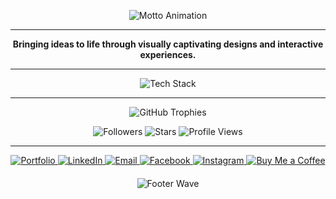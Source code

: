<!DOCTYPE html>
<html lang="en">
<head>
  <meta charset="UTF-8">
</head>
<body>

  <!-- 🌊 Motto -->
  <p align="center">
    <img src="https://readme-typing-svg.herokuapp.com?font=JetBrains+Mono&weight=600&size=28&duration=3000&pause=800&color=0EA5E9&center=true&vCenter=true&width=720&lines=Don't+blindly+follow+the+crowd" alt="Motto Animation" />
  </p>

  <hr>

  <p align="center">
    <b>Bringing ideas to life through visually captivating designs and interactive experiences.</b>
  </p>

  <hr>

  <p align="center">
    <img src="https://skillicons.dev/icons?i=python,js,ts,cs,dotnet,nodejs,react,rust,wordpress,html,css,fastapi,linux,git,github,postgres,redis,docker,gcp,pytorch&perline=10" alt="Tech Stack" />
  </p>

  <hr>

  <p align="center">
    <img src="https://github-profile-trophy.vercel.app/?username=afadesigns&theme=matrix&no-frame=true&margin-w=12&margin-h=12" alt="GitHub Trophies" />
  </p>

  <p align="center">
    <img src="https://img.shields.io/github/followers/afadesigns?label=Followers&style=for-the-badge&logo=github" alt="Followers" />
    <img src="https://img.shields.io/github/stars/afadesigns?label=Stars&style=for-the-badge&logo=github" alt="Stars" />
    <img src="https://komarev.com/ghpvc/?username=afadesigns&style=for-the-badge&color=0ea5e9" alt="Profile Views" />
  </p>

  <hr>

  <!-- Socials inline -->
  <p align="center" style="margin: 0 0 20px;">
    <a href="https://afadesign.co">
      <img src="https://img.shields.io/badge/Portfolio-111827?style=for-the-badge&logo=About.me&logoColor=white" alt="Portfolio" />
    </a>
    <a href="https://www.linkedin.com/in/andreasfahl">
      <img src="https://img.shields.io/badge/LinkedIn-0A66C2?style=for-the-badge&logo=linkedin&logoColor=white" alt="LinkedIn" />
    </a>
    <a href="mailto:afadesign.official@gmail.com">
      <img src="https://img.shields.io/badge/Email-DC2626?style=for-the-badge&logo=gmail&logoColor=white" alt="Email" />
    </a>
    <a href="https://www.facebook.com/andreas.fahl.5">
      <img src="https://img.shields.io/badge/Facebook-1877F2?style=for-the-badge&logo=facebook&logoColor=white" alt="Facebook" />
    </a>
    <a href="https://www.instagram.com/afadesign.official">
      <img src="https://img.shields.io/badge/Instagram-E4405F?style=for-the-badge&logo=instagram&logoColor=white" alt="Instagram" />
    </a>
    <a href="https://buymeacoffee.com/andreasfahl">
      <img src="https://img.shields.io/badge/Buy%20Me%20a%20Coffee-111827?style=for-the-badge&logo=buy-me-a-coffee&logoColor=FFDD00" alt="Buy Me a Coffee" />
    </a>
  </p>

  <!-- Footer Wave -->
  <p align="center" style="margin: 0;">
    <img src="https://capsule-render.vercel.app/api?type=waving&color=9333EA&height=120&section=footer" alt="Footer Wave" />
  </p>

</body>
</html>
